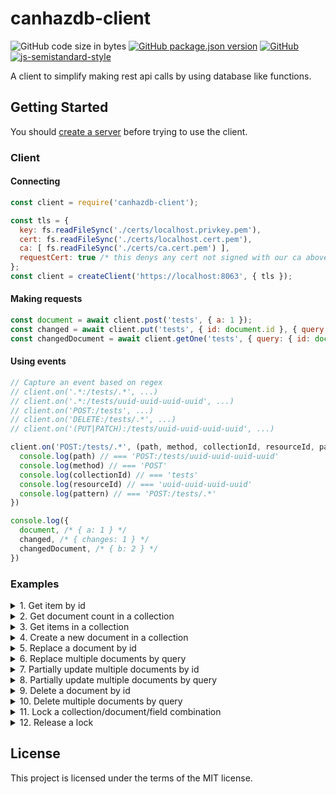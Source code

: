 # canhazdb-client
![GitHub code size in bytes](https://img.shields.io/github/languages/code-size/canhazdb/client)
[![GitHub package.json version](https://img.shields.io/github/package-json/v/canhazdb/client)](https://github.com/canhazdb/client/blob/master/package.json)
[![GitHub](https://img.shields.io/github/license/canhazdb/client)](https://github.com/canhazdb/client/blob/master/LICENSE)
[![js-semistandard-style](https://img.shields.io/badge/code%20style-semistandard-brightgreen.svg)](https://github.com/standard/semistandard)

A client to simplify making rest api calls by using database like functions.

## Getting Started
You should [create a server](https://github.com/canhazdb/server#server-via-the-cli) before
trying to use the client.

### Client

#### Connecting
```javascript
const client = require('canhazdb-client');

const tls = {
  key: fs.readFileSync('./certs/localhost.privkey.pem'),
  cert: fs.readFileSync('./certs/localhost.cert.pem'),
  ca: [ fs.readFileSync('./certs/ca.cert.pem') ],
  requestCert: true /* this denys any cert not signed with our ca above */
};
const client = createClient('https://localhost:8063', { tls });
```

#### Making requests
```javascript
const document = await client.post('tests', { a: 1 });
const changed = await client.put('tests', { id: document.id }, { query: { b: 2 } });
const changedDocument = await client.getOne('tests', { query: { id: document.id } });
```

#### Using events
```javascript
// Capture an event based on regex
// client.on('.*:/tests/.*', ...)
// client.on('.*:/tests/uuid-uuid-uuid-uuid', ...)
// client.on('POST:/tests', ...)
// client.on('DELETE:/tests/.*', ...)
// client.on('(PUT|PATCH):/tests/uuid-uuid-uuid-uuid', ...)

client.on('POST:/tests/.*', (path, method, collectionId, resourceId, pattern) => {
  console.log(path) // === 'POST:/tests/uuid-uuid-uuid-uuid'
  console.log(method) // === 'POST'
  console.log(collectionId) // === 'tests'
  console.log(resourceId) // === 'uuid-uuid-uuid-uuid'
  console.log(pattern) // === 'POST:/tests/.*'
})

console.log({
  document, /* { a: 1 } */
  changed, /* { changes: 1 } */
  changedDocument, /* { b: 2 } */
})
```

### Examples
<details>
<summary>1. Get item by id</summary>

```javascript
client.get('tests', { 
  query: {
    id: 'example-uuid-paramater'
  }
});
```
</details>

<details>
<summary>2. Get document count in a collection</summary>

```javascript
client.count('tests', {
  query: {
    firstName: 'Joe'
  }
});
```
</details>

<details>
<summary>3. Get items in a collection</summary>

```javascript
client.get('tests', {
  query: {
    firstName: 'Joe'
  },
  limit: 10,
  order: 'desc(firstName)'
});
```
</details>

<details>
<summary>4. Create a new document in a collection</summary>

```javascript
client.post('tests', {
  firstName: 'Joe'
});
```
</details>

<details>
<summary>5. Replace a document by id</summary>

```javascript
client.put('tests', {
  firstName: 'Joe'
});
```
</details>

<details>
<summary>6. Replace multiple documents by query</summary>

```javascript
client.put('tests', {
    firstName: 'Zoe',
    location: 'GB',
    timezone: 'GMT'
}, {
  query: {
    location: 'GB'
  }
});
```
</details>

<details>
<summary>7. Partially update multiple documents by id</summary>

```javascript
client.patch('tests', {
    timezone: 'GMT'
}, {
  query: {
    location: 'GB'
  }
});
```
</details>

<details>
<summary>8. Partially update multiple documents by query</summary>

```javascript
client.patch('tests', {
    timezone: 'GMT'
}, {
  query: {
    location: 'GB'
  }
});
```
</details>

<details>
<summary>9. Delete a document by id</summary>

```javascript
client.delete('tests', {
  query: {
    id: 'example-uuid-paramater'
  }
});
```

</details>

<details>
<summary>10. Delete multiple documents by query</summary>

```javascript
client.delete('tests', {
  query: {
    location: 'GB'
  }
});
```
</details>

<details>
<summary>11. Lock a collection/document/field combination</summary>

```javascript
const lockId = await client.lock(['users']);
```
</details>

<details>
<summary>12. Release a lock</summary>

```javascript
const lockId = await client.lock(['users']);
const newDocument = await client.post('users', {
  name: 'mark'
}, {
  lockId,
  lockStrategy: 'wait' // optional: can be 'fail' or 'wait'. default is 'wait'.
});
await client.unlock(lockId);
```
</details>

## License
This project is licensed under the terms of the MIT license.

